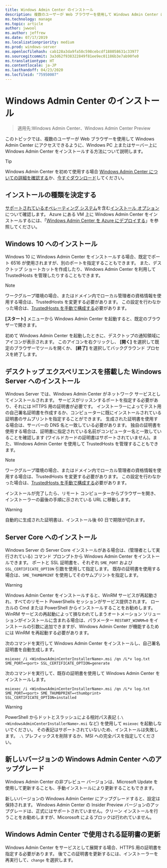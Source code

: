 ```yaml
---
title: Windows Admin Center のインストール
description: 複数のユーザーが Web ブラウザーを使用して Windows Admin Center にアクセスできるように、Windows PC 上またはサーバー上に Windows Admin Center をインストールする方法を説明します。
ms.technology: manage
ms.topic: article
author: jwwool
ms.author: jeffrew
ms.date: 07/17/2019
ms.localizationpriority: medium
ms.prod: windows-server
ms.openlocfilehash: cab128a3da9fa58c598cebcdf188058631c33977
ms.sourcegitcommit: 3a3d62f938322849f81ee9ec01186b3e7ab90fe0
ms.translationtype: HT
ms.contentlocale: ja-JP
ms.lasthandoff: 04/23/2020
ms.locfileid: "75950007"
---
```

# <a name="install-windows-admin-center"></a>Windows Admin Center のインストール

> 適用先:Windows Admin Center、Windows Admin Center Preview

このトピックでは、複数のユーザーが Web ブラウザーを使用して Windows Admin Center にアクセスできるように、Windows PC 上またはサーバー上に Windows Admin Center をインストールする方法について説明します。

> [!Tip]
> Windows Admin Center を初めて使用する場合
> [Windows Admin Center についての詳細を確認する](../overview.md)か、[今すぐダウンロード](https://aka.ms/windowsadmincenter)してください。

## <a name="determine-your-installation-type"></a>インストールの種類を決定する

[サポートされているオペレーティング システム](https://docs.microsoft.com/windows-server/manage/windows-admin-center/plan/installation-options#installation-supported-operating-systems)を含む[インストール オプション](../plan/installation-options.md)について確認します。 Azure にある VM 上に Windows Admin Center をインストールするには、「[Windows Admin Center を Azure にデプロイする](../azure/deploy-wac-in-azure.md)」を参照してください。

## <a name="install-on-windows-10"></a>Windows 10 へのインストール

Windows 10 に Windows Admin Center をインストールする場合、既定でポート 6516 が使用されますが、別のポートを指定することもできます。 また、デスクトップ ショートカットを作成したり、Windows Admin Center を利用して TrustedHosts を管理したりすることもできます。

> [!NOTE]
> ワークグループ環境の場合、またはドメイン内でローカル管理者の資格情報を使用する場合は、TrustedHosts を変更する必要があります。 この設定を行わなかった場合は、[TrustedHosts を手動で構成する](../support/troubleshooting.md#configure-trustedhosts)必要があります。

**[スタート]** メニューから Windows Admin Center を起動すると、既定のブラウザーで開きます。

初めて Windows Admin Center を起動したときに、デスクトップの通知領域にアイコンが表示されます。 このアイコンを右クリックし、 **[開く]** を選択して既定のブラウザーでツールを開くか、 **[終了]** を選択してバックグラウンド プロセスを終了します。

## <a name="install-on-windows-server-with-desktop-experience"></a>デスクトップ エクスペリエンスを搭載した Windows Server へのインストール

Windows Server では、Windows Admin Center がネットワーク サービスとしてインストールされます。 サービスがリッスンするポートを指定する必要があり、それには HTTPS 用の証明書が必要です。 インストーラーによってテスト用の自己署名証明書を作成するか、コンピューターに既にインストールされている証明書のサムプリントを指定することができます。 生成された証明書を使用する場合は、サーバーの DNS 名と一致している必要があります。 独自の証明書を使用する場合は、証明書に指定されている名前がコンピューター名と一致していることを確認します (ワイルドカードの証明書はサポートされていません)。また、Windows Admin Center を使用して TrustedHosts を管理することもできます。

> [!NOTE]
> ワークグループ環境の場合、またはドメイン内でローカル管理者の資格情報を使用する場合は、TrustedHosts を変更する必要があります。 この設定を行わなかった場合は、[TrustedHosts を手動で構成する](../support/troubleshooting.md#configure-trustedhosts)必要があります。

インストールが完了したら、リモート コンピューターからブラウザーを開き、インストーラーの最後の手順に示されている URL に移動します。

> [!WARNING]
> 自動的に生成された証明書は、インストール後 60 日で期限が切れます。

## <a name="install-on-server-core"></a>Server Core へのインストール

Windows Server の Server Core インストールがある場合は、(管理者として実行されている) コマンド プロンプトから Windows Admin Center をインストールできます。 ポートと SSL 証明書を、それぞれ `SME_PORT` および `SSL_CERTIFICATE_OPTION` 引数を使用して指定します。 既存の証明書を使用する場合は、`SME_THUMBPRINT` を使用してそのサムプリントを指定します。

> [!WARNING]
> Windows Admin Center をインストールすると、WinRM サービスが再起動され、すべてのリモート PowerShells セッションがサービス提供されます。 ローカルの Cmd または PowerShell からインストールすることをお勧めします。 WinRM サービスの再起動によって損なわれてしまうオートメーション ソリューションがインストールに含まれる場合は、パラメーター ```RESTART_WINRM=0``` をインストールの引数に追加できますが、Windows Admin Center が機能するためには WinRM を再起動する必要があります。

次のコマンドを実行して Windows Admin Center をインストールし、自己署名証明書を自動生成します。

```   
msiexec /i <WindowsAdminCenterInstallerName>.msi /qn /L*v log.txt SME_PORT=<port> SSL_CERTIFICATE_OPTION=generate
```

次のコマンドを実行して、既存の証明書を使用して Windows Admin Center をインストールします。

```
msiexec /i <WindowsAdminCenterInstallerName>.msi /qn /L*v log.txt SME_PORT=<port> SME_THUMBPRINT=<thumbprint> SSL_CERTIFICATE_OPTION=installed
```

> [!WARNING]
> PowerShell からドットとスラッシュによる相対パス表記 (`.\<WindowsAdminCenterInstallerName>.msi` など) を使用して `msiexec` を起動しないでください。 その表記はサポートされていないため、インストールは失敗します。 `.\` プレフィックスを削除するか、MSI への完全パスを指定してください。

## <a name="upgrading-to-a-new-version-of-windows-admin-center"></a>新しいバージョンの Windows Admin Center へのアップグレード

Windows Admin Center の非プレビュー バージョンは、Microsoft Update を使用して更新することも、手動インストールにより更新することもできます。

新しいバージョンの Windows Admin Center にアップグレードすると、設定は保持されます。 Windows Admin Center の Insider Preview バージョンのアップグレードは、正式にはサポートされていません。クリーン インストールを行うことをお勧めしますが、Micorosoft によるブロックは行われていません。

## <a name="updating-the-certificate-used-by-windows-admin-center"></a>Windows Admin Center で使用される証明書の更新

Windows Admin Center をサービスとして展開する場合、HTTPS 用の証明書を指定する必要があります。 後でこの証明書を更新するには、インストーラーを再実行して、```change``` を選択します。
